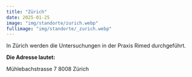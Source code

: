 ```yaml
---
title: "Zürich"
date: 2025-01-25
image: "img/standorte/zurich.webp"
fullimage: "img/standorte/_zurich.webp"
---
```

In Zürich werden die Untersuchungen in der Praxis Rimed durchgeführt. 

**Die Adresse lautet:**

Mühlebachstrasse 7
8008 Zürich
